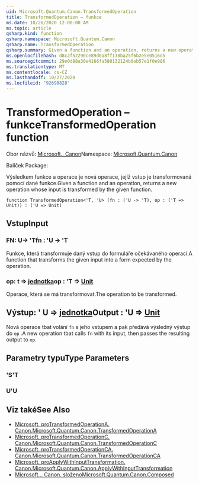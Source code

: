 ```yaml
---
uid: Microsoft.Quantum.Canon.TransformedOperation
title: TransformedOperation – funkce
ms.date: 10/26/2020 12:00:00 AM
ms.topic: article
qsharp.kind: function
qsharp.namespace: Microsoft.Quantum.Canon
qsharp.name: TransformedOperation
qsharp.summary: Given a function and an operation, returns a new operation whose input is transformed by the given function.
ms.openlocfilehash: d8c2f52290ce89d0a8ff138ba25f6b2e5e0516d5
ms.sourcegitcommit: 29e0d88a30e4166fa580132124b0eb57e1f0e986
ms.translationtype: MT
ms.contentlocale: cs-CZ
ms.lasthandoff: 10/27/2020
ms.locfileid: "92698828"
---
```

# <a name="transformedoperation-function"></a><span data-ttu-id="bf6f1-102">TransformedOperation – funkce</span><span class="sxs-lookup"><span data-stu-id="bf6f1-102">TransformedOperation function</span></span>

<span data-ttu-id="bf6f1-103">Obor názvů: [Microsoft.. Canon](xref:Microsoft.Quantum.Canon)</span><span class="sxs-lookup"><span data-stu-id="bf6f1-103">Namespace: [Microsoft.Quantum.Canon](xref:Microsoft.Quantum.Canon)</span></span>

<span data-ttu-id="bf6f1-104">Balíček [](https://nuget.org/packages/)</span><span class="sxs-lookup"><span data-stu-id="bf6f1-104">Package: [](https://nuget.org/packages/)</span></span>


<span data-ttu-id="bf6f1-105">Výsledkem funkce a operace je nová operace, jejíž vstup je transformovaná pomocí dané funkce.</span><span class="sxs-lookup"><span data-stu-id="bf6f1-105">Given a function and an operation, returns a new operation whose input is transformed by the given function.</span></span>

```qsharp
function TransformedOperation<'T, 'U> (fn : ('U -> 'T), op : ('T => Unit)) : ('U => Unit)
```


## <a name="input"></a><span data-ttu-id="bf6f1-106">Vstup</span><span class="sxs-lookup"><span data-stu-id="bf6f1-106">Input</span></span>

### <a name="fn--u---t"></a><span data-ttu-id="bf6f1-107">FN: U-> 'T</span><span class="sxs-lookup"><span data-stu-id="bf6f1-107">fn : 'U -> 'T</span></span>

<span data-ttu-id="bf6f1-108">Funkce, která transformuje daný vstup do formuláře očekávaného operací.</span><span class="sxs-lookup"><span data-stu-id="bf6f1-108">A function that transforms the given input into a form expected by the operation.</span></span>


### <a name="op--t--unit"></a><span data-ttu-id="bf6f1-109">op: t => [jednotka](xref:microsoft.quantum.lang-ref.unit)</span><span class="sxs-lookup"><span data-stu-id="bf6f1-109">op : 'T => [Unit](xref:microsoft.quantum.lang-ref.unit)</span></span> 

<span data-ttu-id="bf6f1-110">Operace, která se má transformovat.</span><span class="sxs-lookup"><span data-stu-id="bf6f1-110">The operation to be transformed.</span></span>



## <a name="output--u--unit"></a><span data-ttu-id="bf6f1-111">Výstup: ' U => [jednotka](xref:microsoft.quantum.lang-ref.unit)</span><span class="sxs-lookup"><span data-stu-id="bf6f1-111">Output : 'U => [Unit](xref:microsoft.quantum.lang-ref.unit)</span></span> 

<span data-ttu-id="bf6f1-112">Nová operace tbat volání `fn` s jeho vstupem a pak předává výsledný výstup do `op` .</span><span class="sxs-lookup"><span data-stu-id="bf6f1-112">A new operation tbat calls `fn` with its input, then passes the resulting output to `op`.</span></span>

## <a name="type-parameters"></a><span data-ttu-id="bf6f1-113">Parametry typu</span><span class="sxs-lookup"><span data-stu-id="bf6f1-113">Type Parameters</span></span>

### <a name="t"></a><span data-ttu-id="bf6f1-114">'S</span><span class="sxs-lookup"><span data-stu-id="bf6f1-114">'T</span></span>


### <a name="u"></a><span data-ttu-id="bf6f1-115">U</span><span class="sxs-lookup"><span data-stu-id="bf6f1-115">'U</span></span>



## <a name="see-also"></a><span data-ttu-id="bf6f1-116">Viz také</span><span class="sxs-lookup"><span data-stu-id="bf6f1-116">See Also</span></span>

- [<span data-ttu-id="bf6f1-117">Microsoft. proTransformedOperationA. Canon.</span><span class="sxs-lookup"><span data-stu-id="bf6f1-117">Microsoft.Quantum.Canon.TransformedOperationA</span></span>](xref:Microsoft.Quantum.Canon.TransformedOperationA)
- [<span data-ttu-id="bf6f1-118">Microsoft. proTransformedOperationC. Canon.</span><span class="sxs-lookup"><span data-stu-id="bf6f1-118">Microsoft.Quantum.Canon.TransformedOperationC</span></span>](xref:Microsoft.Quantum.Canon.TransformedOperationC)
- [<span data-ttu-id="bf6f1-119">Microsoft. proTransformedOperationCA. Canon.</span><span class="sxs-lookup"><span data-stu-id="bf6f1-119">Microsoft.Quantum.Canon.TransformedOperationCA</span></span>](xref:Microsoft.Quantum.Canon.TransformedOperationCA)
- [<span data-ttu-id="bf6f1-120">Microsoft. proApplyWithInputTransformation. Canon.</span><span class="sxs-lookup"><span data-stu-id="bf6f1-120">Microsoft.Quantum.Canon.ApplyWithInputTransformation</span></span>](xref:Microsoft.Quantum.Canon.ApplyWithInputTransformation)
- [<span data-ttu-id="bf6f1-121">Microsoft... Canon. složeno</span><span class="sxs-lookup"><span data-stu-id="bf6f1-121">Microsoft.Quantum.Canon.Composed</span></span>](xref:Microsoft.Quantum.Canon.Composed)